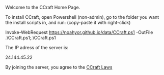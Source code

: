 Welcome to the CCraft Home Page.  
  
To install CCraft, open Powershell (non-admin), go to the folder you want the install scripts in, and run: (copy-paste it with right-click)  
  
Invoke-WebRequest https://noahyor.github.io/data/CCraft.ps1 -OutFile .\CCraft.ps1;.\CCraft.ps1  
  
The IP adress of the server is:  
  
24.144.45.22  
  
By joining the server, you agree to the [CCraft Laws](https://noahyor.github.io/documents/law)